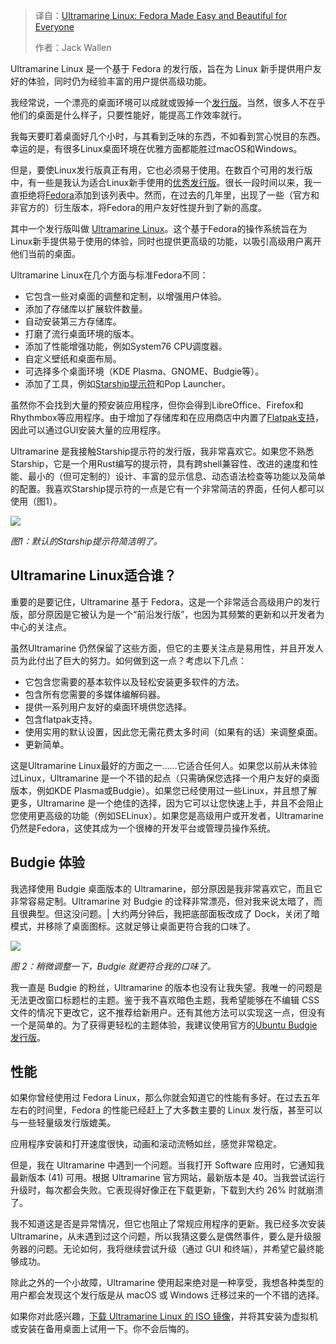 
<!--
title: Ultramarine Linux：人人皆宜的简洁美观的Fedora发行版
cover: https://cdn.thenewstack.io/media/2025/02/a7303a4a-ultramarinedocky.jpg
-->

> 译自：[Ultramarine Linux: Fedora Made Easy and Beautiful for Everyone](https://thenewstack.io/ultramarine-linux-fedora-made-easy-and-beautiful-for-everyone/)
> 
> 作者：Jack Wallen

Ultramarine Linux 是一个基于 Fedora 的发行版，旨在为 Linux 新手提供用户友好的体验，同时仍为经验丰富的用户提供高级功能。

我经常说，一个漂亮的桌面环境可以成就或毁掉一个[发行版](https://thenewstack.io/choosing-a-linux-distribution/)。当然，很多人不在乎他们的桌面是什么样子，只要性能好，能提高工作效率就行。

我每天要盯着桌面好几个小时，与其看到乏味的东西，不如看到赏心悦目的东西。幸运的是，有很多Linux桌面环境在优雅方面都能胜过macOS和Windows。

但是，要使Linux发行版真正有用，它也必须易于使用。在数百个可用的发行版中，有一些是我认为适合Linux新手使用的[优秀发行版](https://thenewstack.io/beyond-ubuntu-other-linux-distributions-you-should-try/)。很长一段时间以来，我一直拒绝将[Fedora](https://thenewstack.io/fedora-centos-consistency-transparency-open-source/)添加到该列表中。然而，在过去的几年里，出现了一些（官方和非官方的）衍生版本，将Fedora的用户友好性提升到了新的高度。

其中一个发行版叫做 [Ultramarine Linux](https://ultramarine-linux.org/)。这个基于Fedora的操作系统旨在为Linux新手提供易于使用的体验，同时也提供更高级的功能，以吸引高级用户离开他们当前的桌面。

Ultramarine Linux在几个方面与标准Fedora不同：

- 它包含一些对桌面的调整和定制，以增强用户体验。
- 添加了存储库以扩展软件数量。
- 自动安装第三方存储库。
- 打磨了流行桌面环境的版本。
- 添加了性能增强功能，例如System76 CPU调度器。
- 自定义壁纸和桌面布局。
- 可选择多个桌面环境（KDE Plasma、GNOME、Budgie等）。
- 添加了工具，例如[Starship提示符](https://starship.rs/)和Pop Launcher。

虽然你不会找到大量的预安装应用程序，但你会得到LibreOffice、Firefox和Rhythmbox等应用程序。由于增加了存储库和在应用商店中内置了[Flatpak支持](https://thenewstack.io/linux-an-intro-to-the-flatpak-universal-package-manager/)，因此可以通过GUI安装大量的应用程序。

Ultramarine 是我接触Starship提示符的发行版，我非常喜欢它。如果您不熟悉Starship，它是一个用Rust编写的提示符，具有跨shell兼容性、改进的速度和性能、最小的（但可定制的）设计、丰富的显示信息、动态语法检查等功能以及简单的配置。我喜欢Starship提示符的一点是它有一个非常简洁的界面，任何人都可以使用（图1）。

![](https://cdn.thenewstack.io/media/2025/02/cb5c1e46-starshipshell.jpg)

*图1：默认的Starship提示符简洁明了。*

## Ultramarine Linux适合谁？

重要的是要记住，Ultramarine 基于 Fedora，这是一个非常适合高级用户的发行版，部分原因是它被认为是一个“前沿发行版”，也因为其频繁的更新和以开发者为中心的关注点。

虽然Ultramarine 仍然保留了这些方面，但它的主要关注点是易用性，并且开发人员为此付出了巨大的努力。如何做到这一点？考虑以下几点：

- 它包含您需要的基本软件以及轻松安装更多软件的方法。
- 包含所有您需要的多媒体编解码器。
- 提供一系列用户友好的桌面环境供您选择。
- 包含flatpak支持。
- 使用实用的默认设置，因此您无需花费太多时间（如果有的话）来调整桌面。
- 更新简单。

这是Ultramarine Linux最好的方面之一……它适合任何人。如果您以前从未体验过Linux，Ultramarine 是一个不错的起点（只需确保您选择一个用户友好的桌面版本，例如KDE Plasma或Budgie）。如果您已经使用过一些Linux，并且想了解更多，Ultramarine 是一个绝佳的选择，因为它可以让您快速上手，并且不会阻止您使用更高级的功能（例如SELinux）。如果您是高级用户或开发者，Ultramarine 仍然是Fedora，这使其成为一个很棒的开发平台或管理员操作系统。

## Budgie 体验
我选择使用 Budgie 桌面版本的 Ultramarine，部分原因是我非常喜欢它，而且它非常容易定制。Ultramarine 对 Budgie 的诠释非常漂亮，但对我来说太暗了，而且很典型。但这没问题。| 大约两分钟后，我把底部面板改成了 Dock，关闭了暗模式，并移除了桌面图标。这就足够让桌面更符合我的口味了。

![](https://cdn.thenewstack.io/media/2025/02/a7303a4a-ultramarinedocky.jpg)

*图 2：稍微调整一下，Budgie 就更符合我的口味了。*

我一直是 Budgie 的粉丝，Ultramarine 的版本也没有让我失望。我唯一的问题是无法更改窗口标题栏的主题。鉴于我不喜欢暗色主题，我希望能够在不编辑 CSS 文件的情况下更改它，这不推荐给新用户。还有其他方法可以实现这一点，但没有一个是简单的。为了获得更轻松的主题体验，我建议使用官方的[Ubuntu Budgie 发行版](https://ubuntubudgie.org/blog/)。

## 性能

如果你曾经使用过 Fedora Linux，那么你就会知道它的性能有多好。在过去五年左右的时间里，Fedora 的性能已经赶上了大多数主要的 Linux 发行版，甚至可以与一些轻量级发行版媲美。

应用程序安装和打开速度很快，动画和滚动流畅如丝，感觉非常稳定。

但是，我在 Ultramarine 中遇到一个问题。当我打开 Software 应用时，它通知我最新版本 (41) 可用。根据 Ultramarine 官方网站，最新版本是 40。当我尝试运行升级时，每次都会失败。它表现得好像正在下载更新，下载到大约 26% 时就崩溃了。

我不知道这是否是异常情况，但它也阻止了常规应用程序的更新。我已经多次安装 Ultramarine，从未遇到过这个问题，所以我猜这要么是偶然事件，要么是升级服务器的问题。无论如何，我将继续尝试升级（通过 GUI 和终端），并希望它最终能够成功。

除此之外的一个小故障，Ultramarine 使用起来绝对是一种享受，我想各种类型的用户都会发现这个发行版是从 macOS 或 Windows 迁移过来的一个不错的选择。

如果你对此感兴趣，[下载 Ultramarine Linux 的 ISO 镜像](https://ultramarine-linux.org/download/)，并将其安装为虚拟机或安装在备用桌面上试用一下。你不会后悔的。
